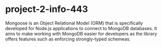 # project-2-info-443

Mongoose is an Object Relational Model (ORM) that is specifically developed for Node.js applications to connect to MongoDB databases. It aims to make working with MongoDB easier for developers as the library offers features such as enforcing strongly-typed schemeas.
